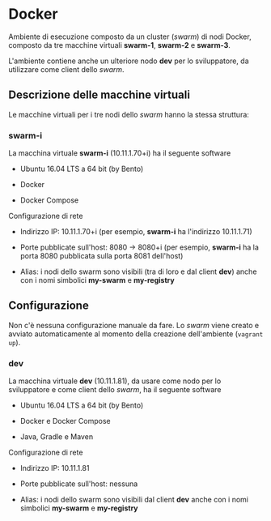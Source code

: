 # Docker 

Ambiente di esecuzione composto da un cluster (*swarm*) di nodi Docker, 
composto da tre macchine virtuali **swarm-1**, **swarm-2** e **swarm-3**. 

L'ambiente contiene anche un ulteriore nodo **dev** per lo sviluppatore, 
da utilizzare come client dello *swarm*. 

## Descrizione delle macchine virtuali 

Le macchine virtuali per i tre nodi dello *swarm* hanno la stessa struttura: 

### swarm-i

La macchina virtuale **swarm-i** (10.11.1.70+i) 
ha il seguente software 

* Ubuntu 16.04 LTS a 64 bit (by Bento)

* Docker 

* Docker Compose 

Configurazione di rete 

* Indirizzo IP: 10.11.1.70+i (per esempio, **swarm-i** ha l'indirizzo 10.11.1.71)

* Porte pubblicate sull'host: 8080 -> 8080+i (per esempio, **swarm-i** ha la porta 8080 pubblicata sulla porta 8081 dell'host)

* Alias: i nodi dello swarm sono visibili (tra di loro e dal client **dev**) anche con 
  i nomi simbolici **my-swarm** e **my-registry**
  
## Configurazione  
 
Non c'è nessuna configurazione manuale da fare. 
Lo *swarm* viene creato e avviato automaticamente al 
momento della creazione dell'ambiente (`vagrant up`). 

### dev

La macchina virtuale **dev** (10.11.1.81), 
da usare come nodo per lo sviluppatore e come client dello *swarm*, 
ha il seguente software 

* Ubuntu 16.04 LTS a 64 bit (by Bento)

* Docker e Docker Compose 

* Java, Gradle e Maven 

Configurazione di rete 

* Indirizzo IP: 10.11.1.81 

* Porte pubblicate sull'host: nessuna

* Alias: i nodi dello swarm sono visibili dal client **dev** anche con 
  i nomi simbolici **my-swarm** e **my-registry**

